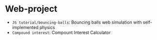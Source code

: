 # Web-project

- `JS tutorial/bouncing-balls`: Bouncing balls web simulation with self-implemented physics
- `Compound interest`: Compount Interest Calculator
